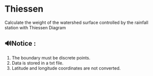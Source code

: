 # Thiessen

Calculate the weight of the watershed surface
controlled by the rainfall station
with Thiessen Diagram

## 🔊Notice :
1. The boundary must be discrete points.
2. Data is stored in a txt file.
3. Latitude and longitude coordinates are not converted.
